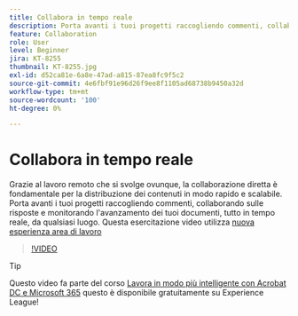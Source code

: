 ```yaml
---
title: Collabora in tempo reale
description: Porta avanti i tuoi progetti raccogliendo commenti, collaborando sulle risposte e monitorando l'avanzamento dei tuoi documenti, tutto in tempo reale, da qualsiasi luogo
feature: Collaboration
role: User
level: Beginner
jira: KT-8255
thumbnail: KT-8255.jpg
exl-id: d52ca81e-6a8e-47ad-a815-87ea8fc9f5c2
source-git-commit: 4e6fbf91e96d26f9ee8f1105ad68738b9450a32d
workflow-type: tm+mt
source-wordcount: '100'
ht-degree: 0%

---
```


# Collabora in tempo reale

Grazie al lavoro remoto che si svolge ovunque, la collaborazione diretta è fondamentale per la distribuzione dei contenuti in modo rapido e scalabile. Porta avanti i tuoi progetti raccogliendo commenti, collaborando sulle risposte e monitorando l&#39;avanzamento dei tuoi documenti, tutto in tempo reale, da qualsiasi luogo. Questa esercitazione video utilizza [nuova esperienza area di lavoro](new-workspace.md)

>[!VIDEO](https://video.tv.adobe.com/v/337500?quality=12&learn=on&hidetitle=true)

>[!TIP]
>
>Questo video fa parte del corso [Lavora in modo più intelligente con Acrobat DC e Microsoft 365](https://experienceleague.adobe.com/?recommended=Acrobat-U-1-2021.microsoft365) questo è disponibile gratuitamente su Experience League!
